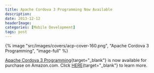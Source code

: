 ```yaml
---
title: Apache Cordova 3 Programming Now Available
description: 
date: 2013-12-12
headerImage: 
categories: [Mobile Development]
tags: post
---
```


{% image "src/images/covers/acp-cover-160.png", "Apache Cordova 3 Programming", "image-full" %}

[Apache Cordova 3 Programming](https://cordovaprogramming.com){target="_blank"} is now available for purchase on Amazon.com. Click [HERE](https://amazon.com/dp/B00H4CIHZW){target="_blank"} to learn more.